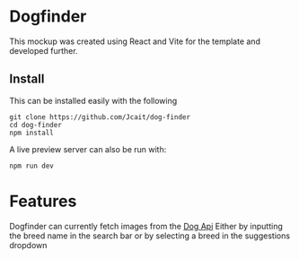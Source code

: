 # Dogfinder

This mockup was created using React and Vite for the template and developed further.

## Install

This can be installed easily with the following

```
git clone https://github.com/Jcait/dog-finder
cd dog-finder
npm install
```

A live preview server can also be run with:

```
npm run dev
```

# Features

Dogfinder can currently fetch images from the [Dog Api](https://dog.ceo/dog-api/) Either by inputting the breed name in the search bar or by selecting a breed in the suggestions dropdown
